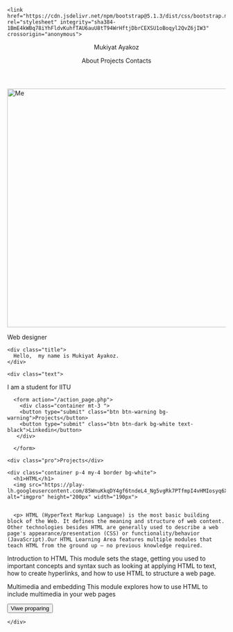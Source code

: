 <!DOCTYPE html>
<html lang="en">
  <head>
    <meta charset="utf-8">
    <title>about me</title>
    <link rel="stylesheet" href="style.css">
    
    <link href="https://cdn.jsdelivr.net/npm/bootstrap@5.1.3/dist/css/bootstrap.min.css" rel="stylesheet" integrity="sha384-1BmE4kWBq78iYhFldvKuhfTAU6auU8tT94WrHftjDbrCEXSU1oBoqyl2QvZ6jIW3" crossorigin="anonymous">

  </head>
  <body>

  <header>
    <p class="header">Mukiyat Ayakoz</p>
    <nav class="navg">
      <div class="about">About Projects Contacts</div>
    </nav>
  </header>

  <div class="img">
    <img src="https://sun9-63.userapi.com/impg/1kVwBj7pcM8vzQHiB0qr5wrRtZ_VWn47LWDFrA/uOKgj8_fAHE.jpg?size=1080x1017&quality=95&sign=da2eb7e7ff721b28bc0d68ebcf1e66c3&type=album" alt="Me" width="640px" height="550px">
  </div>

<div class="intro">
  <section class="content">
    <p class="designer">Web designer</p>

    <div class="title">
      Hello,  my name is Mukiyat Ayakoz.
    </div>

    <div class="text">
   <p>I am a student for IITU </p>
   </div>

      <form action="/action_page.php">
        <div class="container mt-3 ">
        <button type="submit" class="btn btn-warning bg-warning">Projects</button>
        <button type="submit" class="btn btn-dark bg-white text-black">Linkedin</button>
       </div>

      </form>
  </section>
</div>

<div class="projects">

  <section class="proj">

    <div class="pro">Projects</div>

    <div class="container p-4 my-4 border bg-white">
      <h1>HTML</h1>
      <img src="https://play-lh.googleusercontent.com/85WnuKkqDY4gf6tndeL4_Ng5vgRk7PTfmpI4vHMIosyq6XQ7ZGDXNtYG2s0b09kJMw" alt="imgpro" height="200px" width="190px">


      <p> HTML (HyperText Markup Language) is the most basic building block of the Web. It defines the meaning and structure of web content. Other technologies besides HTML are generally used to describe a web page's appearance/presentation (CSS) or functionality/behavior (JavaScript).Our HTML Learning Area features multiple modules that teach HTML from the ground up — no previous knowledge required.

Introduction to HTML
This module sets the stage, getting you used to important concepts and syntax such as looking at applying HTML to text, how to create hyperlinks, and how to use HTML to structure a web page.

Multimedia and embedding
This module explores how to use HTML to include multimedia in your web pages</p>
<form action="/action_page.php">
  <div class="container mt-3 ">
  <button type="submit" class="btn btn-dark bg-white text-black">Viwe proparing</button>

 </div>



    </div>

  </section>



</div>



  </body>
</html>
